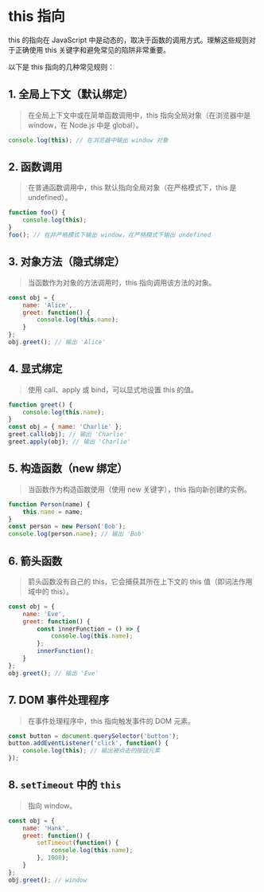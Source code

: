 
# this 指向

this 的指向在 JavaScript 中是动态的，取决于函数的调用方式。理解这些规则对于正确使用 this 关键字和避免常见的陷阱非常重要。

以下是 this 指向的几种常见规则：

## 1. 全局上下文（默认绑定）
> 在全局上下文中或在简单函数调用中，this 指向全局对象（在浏览器中是 window，在 Node.js 中是 global）。
```javascript
console.log(this); // 在浏览器中输出 window 对象
```

## 2. 函数调用
> 在普通函数调用中，this 默认指向全局对象（在严格模式下，this 是 undefined）。
```javascript
function foo() {
    console.log(this);
}
foo(); // 在非严格模式下输出 window，在严格模式下输出 undefined
```

## 3. 对象方法（隐式绑定）
> 当函数作为对象的方法调用时，this 指向调用该方法的对象。
```javascript
const obj = {
    name: 'Alice',
    greet: function() {
        console.log(this.name);
    }
};
obj.greet(); // 输出 'Alice'
```

## 4. 显式绑定
> 使用 call、apply 或 bind，可以显式地设置 this 的值。
```javascript
function greet() {
    console.log(this.name);
}
const obj = { name: 'Charlie' };
greet.call(obj); // 输出 'Charlie'
greet.apply(obj); // 输出 'Charlie'
```

## 5. 构造函数（new 绑定）
> 当函数作为构造函数使用（使用 new 关键字），this 指向新创建的实例。
```javascript
function Person(name) {
    this.name = name;
}
const person = new Person('Bob');
console.log(person.name); // 输出 'Bob'
```

## 6. 箭头函数
> 箭头函数没有自己的 this，它会捕获其所在上下文的 this 值（即词法作用域中的 this）。
```javascript
const obj = {
    name: 'Eve',
    greet: function() {
        const innerFunction = () => {
            console.log(this.name);
        };
        innerFunction();
    }
};
obj.greet(); // 输出 'Eve'
```

## 7. DOM 事件处理程序
> 在事件处理程序中，this 指向触发事件的 DOM 元素。
```javascript
const button = document.querySelector('button');
button.addEventListener('click', function() {
    console.log(this); // 输出被点击的按钮元素
});
```
## 8. `setTimeout` 中的 `this`
> 指向 window。
```javascript
const obj = {
    name: 'Hank',
    greet: function() {
        setTimeout(function() {
            console.log(this.name);
        }, 1000);
    }
};
obj.greet(); // window
```